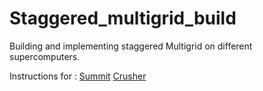 # Staggered_multigrid_build
Building and implementing staggered Multigrid on different supercomputers.


Instructions for : 
[Summit](https://github.com/vmos1/Staggered_multigrid_build/blob/main/build_summit/README.md)
[Crusher](https://github.com/vmos1/Staggered_multigrid_build/blob/main/build_summit/README.md)
